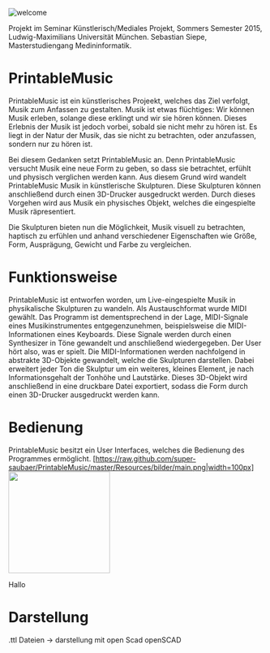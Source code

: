 ![welcome](https://raw.github.com/super-saubaer/PrintableMusic/master/Resources/PRINTABLE_MUSIC/welcome_neu.jpg)


Projekt im Seminar Künstlerisch/Mediales Projekt, Sommers Semester 2015, Ludwig-Maximilians Universität München.
Sebastian Siepe, Masterstudiengang Medininformatik.


# PrintableMusic
PrintableMusic ist ein künstlerisches Projeekt, welches das Ziel verfolgt, Musik zum Anfassen zu gestalten.
Musik ist etwas flüchtiges: Wir können Musik erleben, solange diese erklingt und wir sie hören können. Dieses Erlebnis der Musik ist jedoch vorbei, sobald sie nicht mehr zu hören ist. Es liegt in der Natur der Musik, das sie nicht zu betrachten, oder anzufassen, sondern nur zu hören ist.

Bei diesem Gedanken setzt PrintableMusic an. Denn PrintableMusic versucht Musik eine neue Form zu geben, so dass sie betrachtet, erfühlt und physisch verglichen werden kann. 
Aus diesem Grund wird wandelt PrintableMusic Musik in künstlerische Skulpturen. Diese Skulpturen können anschließend durch einen 3D-Drucker ausgedruckt werden. Durch dieses Vorgehen wird aus Musik ein physisches Objekt, welches die eingespielte Musik räpresentiert. 

Die Skulpturen bieten nun die Möglichkeit, Musik visuell zu betrachten, haptisch zu erfühlen und anhand verschiedener Eigenschaften wie Größe, Form, Ausprägung, Gewicht und Farbe zu vergleichen.

# Funktionsweise
PrintableMusic ist entworfen worden, um Live-eingespielte Musik in physikalische Skulpturen zu wandeln. Als Austauschformat wurde MIDI gewählt. Das Programm ist dementsprechend in der Lage, MIDI-Signale eines Musikinstrumentes entgegenzunehmen, beispielsweise die MIDI-Informationen eines Keyboards. Diese Signale werden durch einen Synthesizer in Töne gewandelt und anschließend wiedergegeben. Der User hört also, was er spielt. 
Die MIDI-Informationen werden nachfolgend in abstrakte 3D-Objekte gewandelt, welche die Skulpturen darstellen. Dabei erweitert jeder Ton die Skulptur um ein weiteres, kleines Element, je nach Informationsgehalt der Tonhöhe und Lautstärke. 
Dieses 3D-Objekt wird anschließend in eine druckbare Datei exportiert, sodass die Form durch einen 3D-Drucker ausgedruckt werden kann.

# Bedienung
PrintableMusic besitzt ein User Interfaces, welches die Bedienung des Programmes ermöglicht.
[https://raw.github.com/super-saubaer/PrintableMusic/master/Resources/bilder/main.png|width=100px]
<img src="https://raw.github.com/super-saubaer/PrintableMusic/master/Resources/bilder/main.png" width="200" align="center"/>

Hallo
# Darstellung
.ttl Dateien -> darstellung mit open Scad openSCAD

# 
